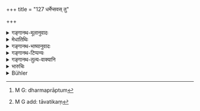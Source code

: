 +++
title = "127 धर्मेप्सवस् तु"

+++

<details><summary>गङ्गानथ-मूलानुवादः</summary>

If those who, knowing their duty, and wishing to acquire merit, imitate the practices of righteous men, with the exception of reciting the sacred texts, they incur no guilt; they obtain praise.—(127)
</details>

<details><summary>मेधातिथिः</summary>

एतद् एवाह । धर्माप्तुम्[^२३५] इच्छन्तो ऽभ्युदयकामाः । **सतां** साधूनां **धर्मम्** **अनुष्ठिताः** समाश्रिताः । मन्त्रवर्जं न दुष्यन्ति । अतस् ते अनेकाहोपवासदेवतार्चनगुरुब्राह्मणनमस्कारादि **सतां **वृत्तम् आचरन्तो **न दुष्यन्ति** । **प्रशंसां **फलं **च** **प्राप्नुवन्ति** । 


[^२३५]:
     M G: dharmaprāptum

- न पुनर् एतन् मन्तव्यम् "यानि समन्त्रकाणि ब्राह्मणादीनां कर्माणि दर्शपौर्णमासादीनि तानि मन्त्रवर्ज्यं शूद्रस्य न दुष्यन्ति" इति । यतः समन्त्रेषूत्पन्नेषु मन्त्ररहितेनानुष्ठानम् अशाब्दं स्यात् । **मन्त्रवर्जम्** इत्य् एतस्य दर्शितो विषयः । तथा च भवगान् व्यासः-

- न चेह शूद्रः पततीति निश्चयो न चापि संस्कारम् इहार्हतीति ।

- स्मृतिप्रयुक्तं तु न धर्मम् अश्नुते न चास्य धर्मे प्रतिषेधनं स्मृतम् ॥ इति ।

एतद् अपि यथाविहितानुवाद्य् एव । लशुनसुरापानादेर् न पतति । संस्कारानर्हतोक्तैव । उक्तं चानुपनीतत्वाच् छ्रुतिविहितधर्माभावे स्मृतिविषये सामान्यविहिता धर्मा यथोक्तप्रकारास् ते नास्य प्रतिषिध्यन्ते । तथा च स्मृत्यन्तरम्- "पाकयज्ञैः स्वयं यजेत । अनुज्ञातो ऽस्य नमस्कारो मन्त्रः" (ग्ध् १०.६४–६५) इति । 

- <u>ये पुनर्</u> आहुः आवसथ्याधानपार्वणवैश्वदेवान्नपाकयज्ञादिषु शूद्राणां पाक्षिको ऽधिकारः, 

- <u>तेषाम्</u> अभिप्रायं न विद्मः । आवसथ्याधानं तावद् गृह्यकारैर् आम्नातं त्रैवर्णिकोद्देशेनैव । मन्वादिभिश् च नैवम् आम्नातम् । तथा केवलम् "वैवाहिकाग्नौ कुर्वीत गृह्यं कर्म" (म्ध् ३.५७) इति तत्र नैवाम्नातम् । कुतः शूद्रस्याधानम् । अथ पाकयज्ञविधानाद् अग्न्याधानाक्षेपः, तद् अपि न । लौकिकाग्नौ वैश्वदेवो भविष्यति । यावद् वचनं[^२३६] वाचनिकं नान्यद् आक्षेप्तुम् अलं । "विवाहाग्नौ" इत्य् अत्रैव प्रदर्शितम् । पार्वणशब्देन च यद्य् आमावास्यं श्राद्धम् उच्यते, तद् अभ्यनुजानीमः, अष्टकापार्वणश्राद्धवैश्वदेवानां विहिततात् । अथ दर्शपौर्णमासौ, तद् अपाकृतम् ॥ १०.१२७ ॥


[^२३६]:
     M G add: tāvatikaṃ
</details>

<details><summary>गङ्गानथ-भाष्यानुवादः</summary>

This is what the text proceeds to point out.

‘*Desiring to acquire merit*’—seeking for spiritual welfare.

‘*Imitate the practice of righteous men*’— betake themselves to the performance of acts done by good men;—‘*with the exception of reciting sacred texts*’—‘*they incur no guilt*.’ That is to say, they do not incur any guilt, if they perform such acts as fasting for a day, worshipping of gods, bowing to elders and Brāhmaṇas—all which are done by good men; in fact ‘*they obtain praise*’— as the distinct result of their act.

It will not be right to entertain the following notion—“the Śūdra incurs no guilt if he performs, without reciting the sacred texts, the
*Darśa-pūrṇamāsa* and other rites, which are performed by twice-born men
with the sacred texts.” Because these acts having been prescribed as to be done with sacred texts, if they are done without these texts, this would be distinctly contrary to the scriptures.

The exact significance of the phrase ‘*with the exception of inciting the sacred texts*’ has been already explained.

Says the revered Vyāsa—‘It is certain that the Śūdra does not become an outcast, nor is he worthy of sacraments; he is not entitled to the sacred rites prescribed in the *Smṛtis*; nor is any prohibition laid down against the sacred rites.

This also is only reiterative of what has been enjoined elsewhere.

The Śūdra does not become an outcast by eating garlic or drinking wine.

What is meant by his being ‘*not worthy of sacraments*’ has been already explained. It has been pointed out that, inasmuch as the Initiatory Rite has not been performed for him, the performance of the Śrauta rites is not open to him; but there is no prohibition against his performing those rites that are prescribed in the *Smṛtis* as to be performed by all men. To this end we have other *Smṛti texts*—‘He shall perform the Pākayajña rites’ (*Gautama*, 4.65),—‘Salutation also, without sacred texts, is permitted for him’ (*Ibid*. 4.64).

Some people have remarked that—“the *Śūdra is* only partially entitled to the performance of such rites as the *Āvasathyādhāna* (the kindling of the Household Fire), the *Pārvaṇa*, the *Vaiśvadeva*, the *Pākayajña* and so forth.”

But we do not understand what these men mean. By the Gṛhya-writers the
*Āvasathyādhāna* has been prescribed distinctly for the three higher
castes; by manu and other Smṛti-writers it has not been prescribed at all; all that they say is—‘they should perform the Gṛhya rites in the marriage-fire’ (Manu, 3.67). So being nowhere laid down, whence could there be any such *ādhāna* for the Śūdra? If it be held that the rite of kindling fire is implied by the injunction of the *Pākayajña* rites,—this also is not possible; since the Vaiśvadeva offerings (of the
*Pākayajña*) could be done in the ordinary fire. In fact in all these
matters, we have to accept only what is distinctly laid down in the texts, and it is not right to draw inferences. All this has been explained in connection with the term ‘marriage-fire’ (under 3.67).

By the term ‘*Pārvaṇa*’, if it is the *Śrāddha* that is meant, then we admit this, since the *Aṣṭakā*, the *Pārvaṇa-śrāddha* and the
*Vaiśvadeva* offerings have all been prescribed for the Śūdra also. If
however the performance of the *Darśa-pūrṇamāsa* be meant, this wo have already refuted.—(127)
</details>

<details><summary>गङ्गानथ-टिप्पन्यः</summary>

This verse is quoted in *Smṛtitattva* II (p. 381), as prohibiting for
*Śūdras* the performance of rites accompanied with the reciting of
*mantras*;—and in *Śāntimayūkha* (p. 2), which quotes Medhātithi’s view
that ‘this verse entitles Śūdras only to Fasts and such acts as are done
without the use of Vedic *mantras*, and it is not meant that they are to
do even those acts that require the use of *mantras*, but they are not
to use *mantras*,’—and says that this view is not correct, because to
Fasts and other such acts they are entitled by virtue of the injunctions
of those acts themselves, and the present verse would be superfluous.
</details>

<details><summary>गङ्गानथ-तुल्य-वाक्यानि</summary>

**(verses 10.126-127)**

See Comparative notes for [Verse
10.126].
</details>

<details><summary>भारुचिः</summary>

अप्रतिषिद्धम् आसेवमानाः । प्रकरणाद् ब्राह्मणापाश्रितशूद्रा उच्यन्ते । न चानेन मन्त्रप्रतिषेधेनाग्निहोत्रादिष्व् अप्य् अस्याधिकारो ऽनुज्ञायते, "मन्तर्वर्जं न दुष्यन्ति" इत्य् एतस्माद् । येन श्रुत्याग्निहोत्रादिषु शूद्रः पर्युदस्तः तस्माद् धर्मेप्सवः स्मार्तविषयं नियतसंस्कारेषु पाकयज्ञेषु चावसथ्याधानपार्वणवैश्वदेवान्नप्राशनादिषु शूद्राणां पाक्षिको ऽधिकार इत्य् उक्तम् । तथा च स्मृत्यन्तरम्- "पाकयज्ञैः स्वयं यजेतेत्य् एके" इति । एवं च ॥ १०.१२७ ॥
</details>

<details><summary>Bühler</summary>

127	(Sudras) who are desirous to gain merit, and know (their) duty, commit no sin, but gain praise, if they imitate the practice of virtuous men without reciting sacred texts.
</details>
